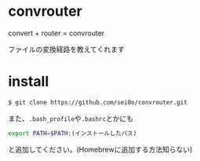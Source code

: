 # convrouter

convert + router = convrouter

ファイルの変換経路を教えてくれます

# install
``` bash
$ git clone https://github.com/sei0o/convrouter.git
```
また、`.bash_profile`や`.bashrc`とかにも
``` bash
export PATH=$PATH:(インストールしたパス)
```
と追加してください。(Homebrewに追加する方法知らない)